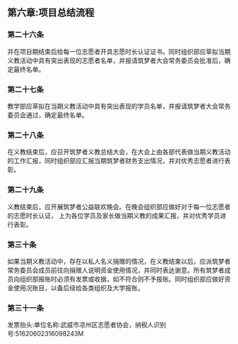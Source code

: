 ## 第六章:项目总结流程

### 第二十六条
并在项目期结束后给每一位志愿者开具志愿时长认证证书。同时组织部应草拟当期义教活动中具有突出表现的志愿者名单，并报请筑梦者大会常务委员会批准后，确定最终名单。
### 第二十七条
教学部应草拟在当期义教活动中具有突出表现的学员名单，并报请筑梦者大会常务委员会通过，确定最终名单。
### 第二十八条
在义教结束后，应召开筑梦者义教总结大会，在大会上由各部代表做当期义教活动的工作汇报，同时组织部应汇报当期筑梦者财务支出情况，并对优秀志愿者进行表彰。
### 第二十九条
义教结束后，应开展筑梦者公益联欢晚会。在晚会组织部应做好对于每一位志愿者的志愿时长认证，
上为各位学员及家长做当期义教的成果汇报，并对优秀学员进行表彰。
### 第三十条
如果当期义教活动中，存在以私人名义捐赠的情况，在义教结束以后，应派筑梦者常务委员会成员前往向捐赠人说明资金使用情况，并同时表达谢意。所有筑梦者成员向组织部报账时必须有发票或收据，如不符合则不予报账。同时组织部应做好资金使用况账目，以备后续给各类组织及大学报账。
### 第三十一条
发票抬头:单位名称:武威市凉州区志愿者协会，纳税人识别号:51620602316098243M